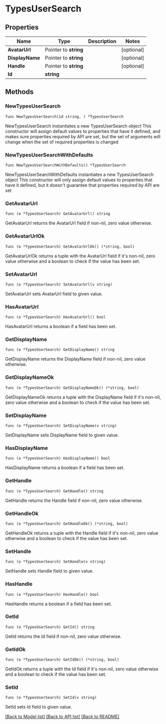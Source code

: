 # TypesUserSearch

## Properties

Name | Type | Description | Notes
------------ | ------------- | ------------- | -------------
**AvatarUrl** | Pointer to **string** |  | [optional] 
**DisplayName** | Pointer to **string** |  | [optional] 
**Handle** | Pointer to **string** |  | [optional] 
**Id** | **string** |  | 

## Methods

### NewTypesUserSearch

`func NewTypesUserSearch(id string, ) *TypesUserSearch`

NewTypesUserSearch instantiates a new TypesUserSearch object
This constructor will assign default values to properties that have it defined,
and makes sure properties required by API are set, but the set of arguments
will change when the set of required properties is changed

### NewTypesUserSearchWithDefaults

`func NewTypesUserSearchWithDefaults() *TypesUserSearch`

NewTypesUserSearchWithDefaults instantiates a new TypesUserSearch object
This constructor will only assign default values to properties that have it defined,
but it doesn't guarantee that properties required by API are set

### GetAvatarUrl

`func (o *TypesUserSearch) GetAvatarUrl() string`

GetAvatarUrl returns the AvatarUrl field if non-nil, zero value otherwise.

### GetAvatarUrlOk

`func (o *TypesUserSearch) GetAvatarUrlOk() (*string, bool)`

GetAvatarUrlOk returns a tuple with the AvatarUrl field if it's non-nil, zero value otherwise
and a boolean to check if the value has been set.

### SetAvatarUrl

`func (o *TypesUserSearch) SetAvatarUrl(v string)`

SetAvatarUrl sets AvatarUrl field to given value.

### HasAvatarUrl

`func (o *TypesUserSearch) HasAvatarUrl() bool`

HasAvatarUrl returns a boolean if a field has been set.

### GetDisplayName

`func (o *TypesUserSearch) GetDisplayName() string`

GetDisplayName returns the DisplayName field if non-nil, zero value otherwise.

### GetDisplayNameOk

`func (o *TypesUserSearch) GetDisplayNameOk() (*string, bool)`

GetDisplayNameOk returns a tuple with the DisplayName field if it's non-nil, zero value otherwise
and a boolean to check if the value has been set.

### SetDisplayName

`func (o *TypesUserSearch) SetDisplayName(v string)`

SetDisplayName sets DisplayName field to given value.

### HasDisplayName

`func (o *TypesUserSearch) HasDisplayName() bool`

HasDisplayName returns a boolean if a field has been set.

### GetHandle

`func (o *TypesUserSearch) GetHandle() string`

GetHandle returns the Handle field if non-nil, zero value otherwise.

### GetHandleOk

`func (o *TypesUserSearch) GetHandleOk() (*string, bool)`

GetHandleOk returns a tuple with the Handle field if it's non-nil, zero value otherwise
and a boolean to check if the value has been set.

### SetHandle

`func (o *TypesUserSearch) SetHandle(v string)`

SetHandle sets Handle field to given value.

### HasHandle

`func (o *TypesUserSearch) HasHandle() bool`

HasHandle returns a boolean if a field has been set.

### GetId

`func (o *TypesUserSearch) GetId() string`

GetId returns the Id field if non-nil, zero value otherwise.

### GetIdOk

`func (o *TypesUserSearch) GetIdOk() (*string, bool)`

GetIdOk returns a tuple with the Id field if it's non-nil, zero value otherwise
and a boolean to check if the value has been set.

### SetId

`func (o *TypesUserSearch) SetId(v string)`

SetId sets Id field to given value.



[[Back to Model list]](../README.md#documentation-for-models) [[Back to API list]](../README.md#documentation-for-api-endpoints) [[Back to README]](../README.md)


